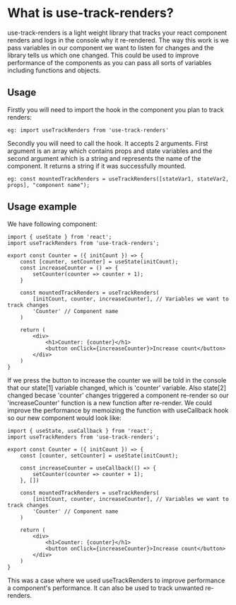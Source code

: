 # What is use-track-renders?

use-track-renders is a light weight library that tracks your react component renders and logs in the console why it re-rendered. 
The way this work is we pass variables in our component we want to listen for changes and the library tells us which one changed. This could be used to improve performance of the components as you can pass all sorts of variables including functions and objects.

## Usage

Firstly you will need to import the hook in the component you plan to track renders:
```
eg: import useTrackRenders from 'use-track-renders'
```

Secondly you will need to call the hook. It accepts 2 arguments. First argument is an array which contains props and state variables and the second argument which is a string and represents the name of the component. It returns a string if it was successfully mounted.
```
eg: const mountedTrackRenders = useTrackRenders([stateVar1, stateVar2, props], "component name");
```

## Usage example

We have following component:
```
import { useState } from 'react';
import useTrackRenders from 'use-track-renders';

export const Counter = ({ initCount }) => {
    const [counter, setCounter] = useState(initCount);
    const increaseCounter = () => {
        setCounter(counter => counter + 1);
    }

    const mountedTrackRenders = useTrackRenders(
        [initCount, counter, increaseCounter], // Variables we want to track changes
        'Counter' // Component name
    )

    return (
        <div>
            <h1>Counter: {counter}</h1>
            <button onClick={increaseCounter}>Increase count</button>
        </div>
    )
}
```

If we press the button to increase the counter we will be told in the console that our state[1] variable changed, which is 'counter' variable. Also state[2] changed becase 'counter' changes triggered a component re-render so our 'increaseCounter' function is a new function after re-render. We could improve the performance by memoizing the function with useCallback hook so our new component would look like: 

```
import { useState, useCallback } from 'react';
import useTrackRenders from 'use-track-renders';

export const Counter = ({ initCount }) => {
    const [counter, setCounter] = useState(initCount);

    const increaseCounter = useCallback(() => {
        setCounter(counter => counter + 1);
    }, [])

    const mountedTrackRenders = useTrackRenders(
        [initCount, counter, increaseCounter], // Variables we want to track changes
        'Counter' // Component name
    )

    return (
        <div>
            <h1>Counter: {counter}</h1>
            <button onClick={increaseCounter}>Increase count</button>
        </div>
    )
}
```

This was a case where we used useTrackRenders to improve performance a component's performance.
It can also be used to track unwanted re-renders.

